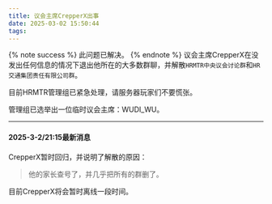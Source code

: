 ```yaml
---
title: 议会主席CrepperX出事
date: 2025-03-02 15:50:44
tags:
---
```

{% note success %} 此问题已解决。 {% endnote %}
议会主席CrepperX在没发出任何信息的情况下退出他所在的大多数群聊，并解散`HRMTR中央议会讨论群`和`HR交通集团责任有限公司群`。

目前HRMTR管理组已紧急处理，请服务器玩家们不要慌张。

管理组已选举出一位临时议会主席：WUDI_WU。

---

#### 2025-3-2/21:15最新消息
CrepperX暂时回归，并说明了解散的原因：

> 他的家长查号了，并几乎把所有的群删了。

目前CrepperX将会暂时离线一段时间。
